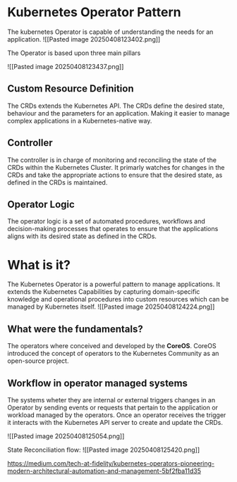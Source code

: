 # Kubernetes Operator Pattern
The kubernetes Operator is capable of understanding the needs for an application.
![[Pasted image 20250408123402.png]]

The Operator is based upon three main pillars

![[Pasted image 20250408123437.png]]
## Custom Resource Definition
The CRDs extends the Kubernetes API. The CRDs define the desired state, behaviour and the parameters for an application. Making it easier to manage complex applications in a Kubernetes-native way.

## Controller
The controller is in charge of monitoring and reconciling the state of the CRDs within the Kubernetes Cluster.
It primarly watches for changes in the CRDs and take the appropriate actions to ensure that the desired state, as defined in the CRDs is maintained.

## Operator Logic
The operator logic is a set of automated procedures, workflows and decision-making processes that operates to ensure that the applications aligns with its desired state as defined in the CRDs.

# What is it?
The Kubernetes Operator is a powerful pattern to manage applications. It extends the Kubernetes Capabilities by capturing domain-specific knowledge and operational procedures into custom resources which can be managed by Kubernetes itself.
![[Pasted image 20250408124224.png]]

## What were the fundamentals?
The operators where conceived and developed by the **CoreOS**.
CoreOS introduced the concept of operators to the Kubernetes Community as an open-source project.

## Workflow in operator managed systems
The systems wheter they are internal or external triggers changes in an Operator by sending events or requests that pertain to the application or workload managed by the operators. Once an operator receives the trigger it interacts with the Kubernetes API server to create and update the CRDs.

![[Pasted image 20250408125054.png]]

State Reconciliation flow: 
![[Pasted image 20250408125420.png]]
























https://medium.com/tech-at-fidelity/kubernetes-operators-pioneering-modern-architectural-automation-and-management-5bf2fba11d35